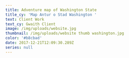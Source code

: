 ```yaml
---
title: Adventure map of Washington State
title_cy: 'Map Antur o Stad Washington '
text: Client Work
text_cy: Gwaith Client
image: /img/uploads/website.jpg
thumbnail: /img/uploads/website thumb washington.jpg
color: '#b8cbad'
date: 2017-12-21T12:09:30.289Z
series: null
---
```





